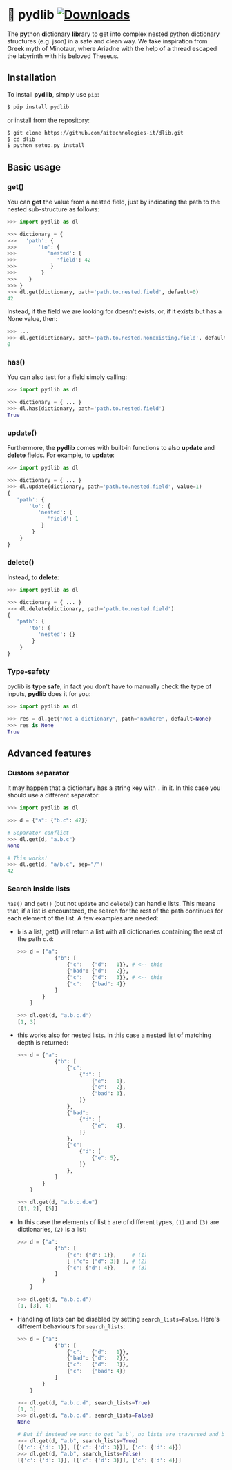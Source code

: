 # :yarn: pydlib [![Downloads](https://pepy.tech/badge/pydlib)](https://pepy.tech/project/pydlib)
The **py**thon **d**ictionary **lib**rary to get into complex nested python dictionary structures (e.g. json) in a safe and clean way. We take inspiration from Greek myth of Minotaur, where Ariadne with the help of a thread escaped the labyrinth with his beloved Theseus.

## Installation

To install **pydlib**, simply use `pip`:

```bash
$ pip install pydlib
```

or install from the repository:

```bash
$ git clone https://github.com/aitechnologies-it/dlib.git
$ cd dlib
$ python setup.py install
```

## Basic usage

### get()

You can **get** the value from a nested field, just by indicating the path to the nested sub-structure as follows:

```python
>>> import pydlib as dl

>>> dictionary = {
>>>   'path': {
>>>       'to': {
>>>          'nested': {
>>>             'field': 42
>>>           }
>>>        }
>>>    }
>>> }
>>> dl.get(dictionary, path='path.to.nested.field', default=0)
42
```

Instead, if the field we are looking for doesn't exists, or, if it exists but has a None value, then:

```python
>>> ...
>>> dl.get(dictionary, path='path.to.nested.nonexisting.field', default=0)
0
```

### has()

You can also test for a field simply calling:

```python
>>> import pydlib as dl

>>> dictionary = { ... }
>>> dl.has(dictionary, path='path.to.nested.field')
True
```

### update()

Furthermore, the **pydlib** comes with built-in functions to also **update** and **delete** fields. For example, to **update**:

```python
>>> import pydlib as dl

>>> dictionary = { ... }
>>> dl.update(dictionary, path='path.to.nested.field', value=1)
{
   'path': {
       'to': {
          'nested': {
             'field': 1
           }
        }
    }
}
```

### delete()

Instead, to **delete**:

```python
>>> import pydlib as dl

>>> dictionary = { ... }
>>> dl.delete(dictionary, path='path.to.nested.field')
{
   'path': {
       'to': {
          'nested': {}
        }
    }
}
```

### Type-safety

pydlib is **type safe**, in fact you don't have to manually check the type of inputs, **pydlib** does it for you:

```python
>>> import pydlib as dl

>>> res = dl.get("not a dictionary", path="nowhere", default=None)
>>> res is None
True
```

## Advanced features

### Custom separator

It may happen that a dictionary has a string key with `.` in it. In this case you should use a different separator:

```python
>>> import pydlib as dl

>>> d = {"a": {"b.c": 42}}

# Separator conflict
>>> dl.get(d, "a.b.c")
None

# This works!
>>> dl.get(d, "a/b.c", sep="/")
42
```

### Search inside lists

```has()``` and ```get()``` (but not ```update``` and ```delete```!) can handle lists. This means that, if a list is encountered, the search for the rest of the path continues for each element of the list. A few examples are needed:

- ```b``` is a list, get() will return a list with all dictionaries containing the rest of the path ```c.d```:

    ```python
    >>> d = {"a":
                {"b": [
                    {"c":   {"d":   1}}, # <-- this
                    {"bad": {"d":   2}},
                    {"c":   {"d":   3}}, # <-- this
                    {"c":   {"bad": 4}}
                ]
            }
        }

    >>> dl.get(d, "a.b.c.d")
    [1, 3]
    ```
- this works also for nested lists. In this case a nested list of matching depth is returned:

    ```python
    >>> d = {"a":
                {"b": [
                    {"c":
                        {"d": [
                            {"e":   1},
                            {"e":   2},
                            {"bad": 3},
                        ]}
                    },
                    {"bad":
                        {"d": [
                            {"e":   4},
                        ]}
                    },
                    {"c":
                        {"d": [
                            {"e": 5},
                        ]}
                    },
                ]
            }
        }

    >>> dl.get(d, "a.b.c.d.e")
    [[1, 2], [5]]
    ```

- In this case the elements of list ```b``` are of different types, ```(1)``` and ```(3)``` are dictionaries, ```(2)``` is a list:
    ```python
    >>> d = {"a":
                {"b": [
                    {"c": {"d": 1}},     # (1)
                    [ {"c": {"d": 3}} ], # (2)
                    {"c": {"d": 4}},     # (3)
                ]
            }
        }

    >>> dl.get(d, "a.b.c.d")
    [1, [3], 4]
    ```

- Handling of lists can be disabled by setting ```search_lists=False```. Here's different behaviours for ```search_lists```:
    ```python
    >>> d = {"a":
                {"b": [
                    {"c":   {"d":   1}},
                    {"bad": {"d":   2}},
                    {"c":   {"d":   3}},
                    {"c":   {"bad": 4}}
                ]
            }
        }

    >>> dl.get(d, "a.b.c.d", search_lists=True)
    [1, 3]
    >>> dl.get(d, "a.b.c.d", search_lists=False)
    None

    # But if instead we want to get `a.b`, no lists are traversed and both return the value of `b`
    >>> dl.get(d, "a.b", search_lists=True)
    [{'c': {'d': 1}}, [{'c': {'d': 3}}], {'c': {'d': 4}}]
    >>> dl.get(d, "a.b", search_lists=False)
    [{'c': {'d': 1}}, [{'c': {'d': 3}}], {'c': {'d': 4}}]
    ```
